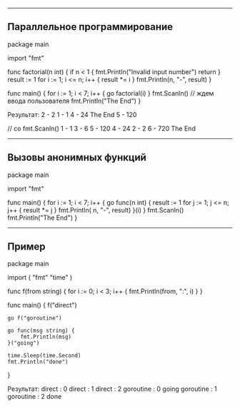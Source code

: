 --------------------------------------------------
Параллельное программирование
--------------------------------------------------
package main

import "fmt"

func factorial(n int) { if n < 1 { fmt.Println("Invalid input number")
return } result := 1 for i := 1; i <= n; i++ { result *= i } fmt.Println(n, "-", result)
}

func main() { for i := 1; i < 7; i++ { go factorial(i)
} fmt.Scanln()        // ждем ввода пользователя fmt.Println("The End")
}

Результат:
2 - 2 1 - 1 4 - 24 The End 5 - 120

// со fmt.Scanln()
1 - 1 3 - 6 5 - 120 4 - 24 2 - 2 6 - 720 The End

--------------------------------------------------
Вызовы анонимных функций
--------------------------------------------------
package main

import "fmt"

func main() { for i := 1; i < 7; i++ { go func(n int) { result := 1 for j := 1; j <= n; j++ { result *= j } fmt.Println(
n, "-", result)
}(i)
} fmt.Scanln()
fmt.Println("The End")
}

--------------------------------------------------
Пример
--------------------------------------------------
package main

import (
"fmt"
"time"
)

func f(from string) { for i := 0; i < 3; i++ { fmt.Println(from, ":", i)
} }

func main() { f("direct")

    go f("goroutine")
    
    go func(msg string) {
        fmt.Println(msg)
    }("going")

    time.Sleep(time.Second)
    fmt.Println("done")

}

Результат:
direct : 0 direct : 1 direct : 2 goroutine : 0 going goroutine : 1 goroutine : 2 done
